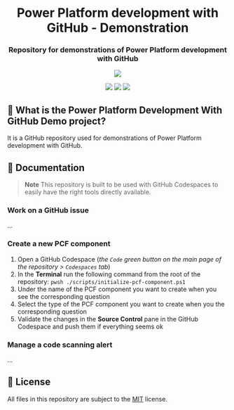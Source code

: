<p align="center">
    <h1 align="center">
        Power Platform development with GitHub - Demonstration
    </h1>
    <h3 align="center">
        Repository for demonstrations of Power Platform development with GitHub
    </h3>
</p>

<p align="center">
    <a href="https://github.com/rpothin/PowerPlatform-Development-With-GitHub-Demo/blob/main/LICENSE" alt="Repository License">
        <img src="https://img.shields.io/github/license/rpothin/PowerPlatform-Development-With-GitHub-Demo?color=yellow&label=License" /></a>
</p>

<p align="center">
    <a href="#watchers" alt="Watchers">
        <img src="https://img.shields.io/github/watchers/rpothin/PowerPlatform-Development-With-GitHub-Demo?style=social" /></a>
    <a href="#forks" alt="Forks">
        <img src="https://img.shields.io/github/forks/rpothin/PowerPlatform-Development-With-GitHub-Demo?style=social" /></a>
    <a href="#stars" alt="Stars">
        <img src="https://img.shields.io/github/stars/rpothin/PowerPlatform-Development-With-GitHub-Demo?style=social" /></a>
</p>

## 📢 What is the Power Platform Development With GitHub Demo project?

It is a GitHub repository used for demonstrations of Power Platform development with GitHub.

## 📖 Documentation

> **Note**
> This repository is built to be used with GitHub Codespaces to easily have the right tools directly available.

### Work on a GitHub issue

...

### Create a new PCF component

1. Open a GitHub Codespace (*the `Code` green button on the main page of the repository > `Codespaces` tab*)
2. In the **Terminal** run the following command from the root of the repository: `pwsh ./scripts/initialize-pcf-component.ps1`
3. Under the name of the PCF component you want to create when you see the corresponding question
4. Select the type of the PCF component you want to create when you the corresponding question
5. Validate the changes in the **Source Control** pane in the GitHub Codespace and push them if everything seems ok

### Manage a code scanning alert

...

## 📝 License

All files in this repository are subject to the [MIT](LICENSE) license.
